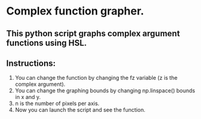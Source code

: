# Complex function grapher.

## This python script graphs complex argument functions using HSL.

## Instructions:
1. You can change the function by changing the fz variable (z is the complex argument).
2. You can change the graphing bounds by changing np.linspace() bounds in x and y.
3. n is the number of pixels per axis.
4. Now you can launch the script and see the function.
